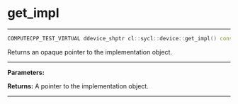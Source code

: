 # get_impl

---

```cpp
COMPUTECPP_TEST_VIRTUAL ddevice_shptr cl::sycl::device::get_impl() const
```


Returns an opaque pointer to the implementation object. 


---
**Parameters:**

**Returns:** A pointer to the implementation object. 

---
